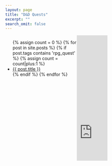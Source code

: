 ```yaml
---
layout: page
title: "D&D Quests"
excerpt: ""
search_omit: false
---
```


<div style="height: 400px; width: 65%; overflow: scroll; float: left">
  <div style="height: 400px; width: 30%; overflow: scroll; float: right">
    <iframe src="https://drive.google.com/embeddedfolderview?id=1kn9cyuGydB0itmdrbzl15Ajh-fAjUeKz#list" style="width:100%; height:600px; border:0;"></iframe>
  </div>
  <ul class="posts">
  {% assign count = 0 %}
  {% for post in site.posts %}
    {% if post.tags contains 'rpg_quest' %}
        {% assign count = count|plus:1 %}
        <div class="post_info">
          <li>
            <a href="{{ post.url }}">{{ post.title }}</a>
          </li>
        </div>
    {% endif %}
  {% endfor %}
  </ul>
</div>